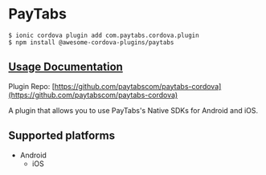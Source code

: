 # PayTabs

```
$ ionic cordova plugin add com.paytabs.cordova.plugin
$ npm install @awesome-cordova-plugins/paytabs
```

## [Usage Documentation](https://danielsogl.gitbook.io/awesome-cordova-plugins/plugins/paytabs/)

Plugin Repo: [https://github.com/paytabscom/paytabs-cordova](https://github.com/paytabscom/paytabs-cordova)

A plugin that allows you to use PayTabs's Native SDKs for Android and iOS.

## Supported platforms

- Android
  - iOS
  


